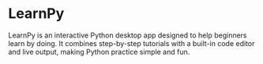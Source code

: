 # LearnPy
LearnPy is an interactive Python desktop app designed to help beginners learn by doing. It combines step-by-step tutorials with a built-in code editor and live output, making Python practice simple and fun.
